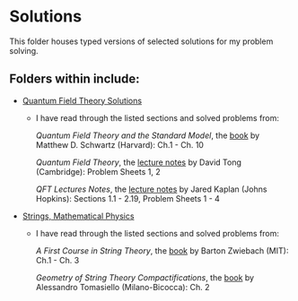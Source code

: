 # Solutions
This folder houses typed versions of selected solutions for my problem solving.


## Folders within include:

- [Quantum Field Theory Solutions]()
  - I have read through the listed sections and solved problems from:
    
    *Quantum Field Theory and the Standard Model*, the [book](https://schwartzqft.fas.harvard.edu/) by Matthew D. Schwartz (Harvard): Ch.1 - Ch. 10
    
    *Quantum Field Theory*, the [lecture notes](https://www.damtp.cam.ac.uk/user/tong/qft.html) by David Tong (Cambridge): Problem Sheets 1, 2
    
    *QFT Lectures Notes*, the [lecture notes](https://sites.krieger.jhu.edu/jared-kaplan/files/2016/05/QFTNotes.pdf) by Jared Kaplan (Johns Hopkins): 
    Sections 1.1 - 2.19, Problem Sheets 1 - 4
 
- [Strings, Mathematical Physics]()
  - I have read through the listed sections and solved problems from:
  
    *A First Course in String Theory*, the [book](https://www.cambridge.org/us/academic/subjects/physics/theoretical-physics-and-mathematical-physics/first-course-string-theory-2nd-edition?format=HB&isbn=9780521880329)
    by Barton Zwiebach (MIT): Ch.1 - Ch. 3
    
    *Geometry of String Theory Compactifications*, the [book](https://www.cambridge.org/core/books/geometry-of-string-theory-compactifications/F65178AB15B1CCAAD7645BBF221E17B4) 
    by Alessandro Tomasiello (Milano-Bicocca): Ch. 2
